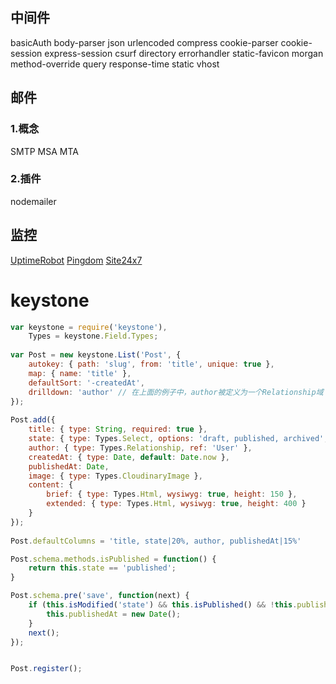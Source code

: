 ## 中间件
basicAuth
body-parser
json
urlencoded
compress
cookie-parser
cookie-session
express-session
csurf
directory
errorhandler
static-favicon
morgan
method-override
query
response-time
static
vhost

## 邮件
### 1.概念
SMTP MSA MTA

### 2.插件
nodemailer

## 监控
[UptimeRobot](http://UptimeRobot.com)
[Pingdom](http://pingdom.com)
[Site24x7](http://www.site24x7.com/zhcn/index.html)



# keystone

```javascript
var keystone = require('keystone'),
    Types = keystone.Field.Types;
 
var Post = new keystone.List('Post', {
    autokey: { path: 'slug', from: 'title', unique: true },
    map: { name: 'title' },
    defaultSort: '-createdAt',
    drilldown: 'author' // 在上面的例子中，author被定义为一个Relationship域
});
 
Post.add({
    title: { type: String, required: true },
    state: { type: Types.Select, options: 'draft, published, archived', default: 'draft' },
    author: { type: Types.Relationship, ref: 'User' },
    createdAt: { type: Date, default: Date.now },
    publishedAt: Date,
    image: { type: Types.CloudinaryImage },
    content: {
        brief: { type: Types.Html, wysiwyg: true, height: 150 },
        extended: { type: Types.Html, wysiwyg: true, height: 400 }
    }
});
 
Post.defaultColumns = 'title, state|20%, author, publishedAt|15%'

Post.schema.methods.isPublished = function() {
    return this.state == 'published';
}

Post.schema.pre('save', function(next) {
    if (this.isModified('state') && this.isPublished() && !this.publishedAt) {
        this.publishedAt = new Date();
    }
    next();
});


Post.register();
```